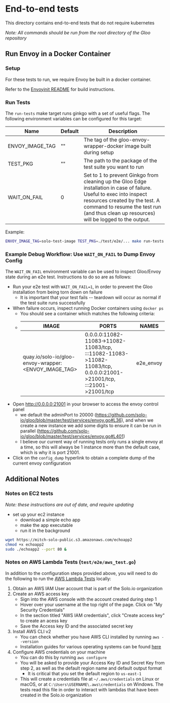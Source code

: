 # End-to-end tests
This directory contains end-to-end tests that do not require kubernetes

*Note: All commands should be run from the root directory of the Gloo repository*

## Run Envoy in a Docker Container
### Setup
For these tests to run, we require Envoy be built in a docker container.

Refer to the [Envoyinit README](https://github.com/solo-io/gloo/blob/master/projects/envoyinit) for build instructions.


### Run Tests
The `run-tests` make target runs ginkgo with a set of useful flags. The following environment variables can be configured for this target:

| Name            | Default | Description |
| ---             |   ---   |    ---      |
| ENVOY_IMAGE_TAG | ""      | The tag of the gloo-envoy-wrapper-docker image built during setup |
| TEST_PKG        | ""      | The path to the package of the test suite you want to run  |
| WAIT_ON_FAIL    | 0       | Set to 1 to prevent Ginkgo from cleaning up the Gloo Edge installation in case of failure. Useful to exec into inspect resources created by the test. A command to resume the test run (and thus clean up resources) will be logged to the output.

Example:
```bash
ENVOY_IMAGE_TAG=solo-test-image TEST_PKG=./test/e2e/... make run-tests
```

### Example Debug Workflow: Use `WAIT_ON_FAIL` to Dump Envoy Config
The `WAIT_ON_FAIL` environment variable can be used to inspect Gloo/Envoy state during an e2e test. Instructions to do so are as follows:
- Run your e2e test with `WAIT_ON_FAIL=1`, in order to prevent the Gloo installation from being torn down on failure
  - It is important that your test fails -- teardown will occur as normal if the test suite runs successfully
- When failure occurs, inspect running Docker containers using `docker ps`
  - You should see a container which matches the following criteria:
  - 
    |IMAGE|PORTS|NAMES|
    |-----|-----|-----|
    |quay.io/solo-io/gloo-envoy-wrapper:<ENVOY_IMAGE_TAG>|0.0.0.0:11082-11083->11082-11083/tcp, :::11082-11083->11082-11083/tcp, 0.0.0.0:21001->21001/tcp, :::21001->21001/tcp|e2e_envoy|
- Open http://0.0.0.0:21001 in your browser to access the envoy control panel
  - we default the adminPort to 20000 (https://github.com/solo-io/gloo/blob/master/test/services/envoy.go#L36), and when we create a new instance we add some digits to ensure it can be run in parallel (https://github.com/solo-io/gloo/blob/master/test/services/envoy.go#L401)
  - I believe our current way of running tests only runs a single envoy at a time, so this will always be 1 instance more than the default case, which is why it is port 21001.
- Click on the `config_dump` hyperlink to obtain a complete dump of the current envoy configuration


## Additional Notes

### Notes on EC2 tests
*Note: these instructions are out of date, and require updating*

- set up your ec2 instance
  - download a simple echo app
  - make the app executable
  - run it in the background

```bash
wget https://mitch-solo-public.s3.amazonaws.com/echoapp2
chmod +x echoapp2
sudo ./echoapp2 --port 80 &
```

### Notes on AWS Lambda Tests (`test/e2e/aws_test.go`)

In addition to the configuration steps provided above, you will need to do the following to run the [AWS Lambda Tests](https://github.com/solo-io/gloo/blob/master/test/e2e/aws_test.go) locally:
  1. Obtain an AWS IAM User account that is part of the Solo.io organization
  2. Create an AWS access key
       - Sign into the AWS console with the account created during step 1
       - Hover over your username at the top right of the page. Click on "My Security Credentials"
       - In the section titled "AWS IAM credentials", click "Create access key" to create an acess key
       - Save the Access key ID and the associated secret key
  3. Install AWS CLI v2
       - You can check whether you have AWS CLI installed by running `aws --version`
       - Installation guides for various operating systems can be found [here](https://docs.aws.amazon.com/cli/latest/userguide/install-cliv2.html)
  4. Configure AWS credentials on your machine
       - You can do this by running `aws configure`
       - You will be asked to provide your Access Key ID and Secret Key from step 2, as well as the default region name and default output format
         - It is critical that you set the default region to `us-east-1`
       - This will create a credentials file at `~/.aws/credentials` on Linux or macOS, or at `C:\Users\USERNAME\.aws\credentials` on Windows. The tests read this file in order to interact with lambdas that have been created in the Solo.io organization
    